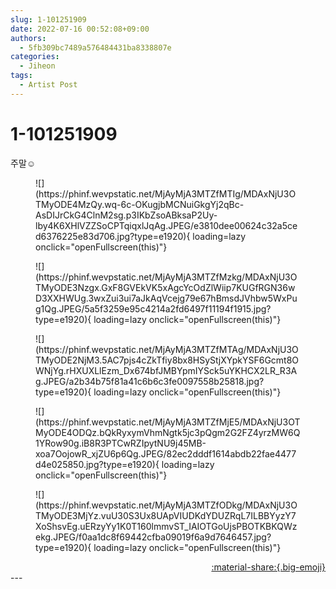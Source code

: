 ```yaml
---
slug: 1-101251909
date: 2022-07-16 00:52:08+09:00
authors:
  - 5fb309bc7489a576484431ba8338807e
categories:
  - Jiheon
tags:
  - Artist Post
---
```


# 1-101251909

<div class="post-container" markdown="1">
<div class="content-container md-sidebar__scrollwrap" markdown="1">

주말☺️
<figure markdown="1">
![](https://phinf.wevpstatic.net/MjAyMjA3MTZfMTIg/MDAxNjU3OTMyODE4MzQy.wq-6c-OKugjbMCNuiGkgYj2qBc-AsDIJrCkG4ClnM2sg.p3IKbZsoABksaP2Uy-lby4K6XHlVZZSoCPTqiqxlJqAg.JPEG/e3810dee00624c32a5ced6376225e83d706.jpg?type=e1920){ loading=lazy onclick="openFullscreen(this)"}
</figure>

<figure markdown="1">
![](https://phinf.wevpstatic.net/MjAyMjA3MTZfMzkg/MDAxNjU3OTMyODE3Nzgx.GxF8GVEkVK5xAgcYcOdZlWiip7KUGfRGN36wD3XXHWUg.3wxZui3ui7aJkAqVcejg79e67hBmsdJVhbw5WxPug1Qg.JPEG/5a5f3259e95c4214a2fd6497f11194f1915.jpg?type=e1920){ loading=lazy onclick="openFullscreen(this)"}
</figure>

<figure markdown="1">
![](https://phinf.wevpstatic.net/MjAyMjA3MTZfMTAg/MDAxNjU3OTMyODE2NjM3.5AC7pjs4cZkTfiy8bx8HSyStjXYpkYSF6Gcmt8OWNjYg.rHXUXLlEzm_Dx674bfJMBYpmIYSck5uYKHCX2LR_R3Ag.JPEG/a2b34b75f81a41c6b6c3fe0097558b25818.jpg?type=e1920){ loading=lazy onclick="openFullscreen(this)"}
</figure>

<figure markdown="1">
![](https://phinf.wevpstatic.net/MjAyMjA3MTZfMjE5/MDAxNjU3OTMyODE4ODQz.bQkRyxymVhmNgtk5jc3pQgm2G2FZ4yrzMW6Q1YRow90g.iB8R3PTCwRZIpytNU9j45MB-xoa7OojowR_xjZU6p6Qg.JPEG/82ec2dddf1614abdb22fae4477d4e025850.jpg?type=e1920){ loading=lazy onclick="openFullscreen(this)"}
</figure>

<figure markdown="1">
![](https://phinf.wevpstatic.net/MjAyMjA3MTZfODkg/MDAxNjU3OTMyODE3MjYz.vuU30S3Ux8UApVIUDKdYDUZRqL7ILBBYyzY7XoShsvEg.uERzyYy1K0T160lmmvST_IAIOTGoUjsPBOTKBKQWzekg.JPEG/f0aa1dc8f69442cfba09019f6a9d7646457.jpg?type=e1920){ loading=lazy onclick="openFullscreen(this)"}
</figure>


</div>
</div>

<div style="text-align: right;" markdown="1">
<a href="https://weverse.io/fromis9/artist/1-101251909" style="text-align: right;">:material-share:{.big-emoji}</a>
</div>
---
